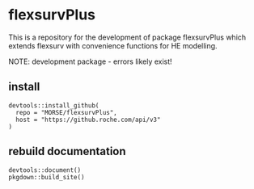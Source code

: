 
# flexsurvPlus

This is a repository for the development of package flexsurvPlus which extends flexsurv with convenience functions for HE modelling.

NOTE: development package - errors likely exist!

## install

```
devtools::install_github(
  repo = "MORSE/flexsurvPlus",
  host = "https://github.roche.com/api/v3"
)
```

## rebuild documentation

```
devtools::document()
pkgdown::build_site()
```
